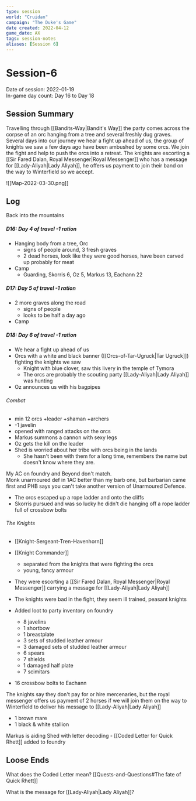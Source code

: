 ```yaml
---
type: session
world: "Cruidan"
campaign: "The Duke's Game"
date created: 2022-04-12
game_date: AX
tags: session-notes
aliases: [Session 6]
---
```

# Session-6
Date of session: 2022-01-19  
In-game day count: Day 16 to Day 18  

## Session Summary
Travelling through [[Bandits-Way|Bandit's Way]] the party comes across the corpse of an orc hanging from a tree and several freshly dug graves. Several days into our journey we hear a fight up ahead of us, the group of knights we saw a few days ago have been ambushed by some orcs. We join the fight and help to push the orcs into a retreat. The knights are escorting a [[Sir Fared Dalan, Royal Messenger|Royal Messenger]] who has a message for [[Lady-Aliyah|Lady Aliyah]], he offers us payment to join their band on the way to Winterfield so we accept.

![[Map-2022-03-30.png]]

## Log
Back into the mountains

##### D16: Day 4 of travel -1 ration
- Hanging body from a tree, Orc
	- signs of people around, 3 fresh graves
	- 2 dead horses, look like they were good horses, have been carved up probably for meat
- Camp
	- Guarding, Skorris 6, Oz 5, Markus 13, Eachann 22

##### D17: Day 5 of travel -1 ration
- 2 more graves along the road
	- signs of people
	- looks to be half a day ago
- Camp

##### D18: Day 6 of travel -1 ration
- We hear a fight up ahead of us
- Orcs with a white and black banner ([[Orcs-of-Tar-Ugruck|Tar Ugruck]]) fighting the knights we saw
	- Knight with blue clover, saw this livery in the temple of Tymora
	- The orcs are probably the scouting party [[Lady-Aliyah|Lady Aliyah]] was hunting
- Oz announces us with his bagpipes
###### Combat
- min 12 orcs +leader +shaman +archers
- -1 javelin
- opened with ranged attacks on the orcs
- Markus summons a cannon with sexy legs
- Oz gets the kill on the leader
- Shed is worried about her tribe with orcs being in the lands
	- She hasn't been with them for a long time, remembers the name but doesn't know where they are.

My AC on foundry and Beyond don't match.  
	Monk unarmoured def in 1AC better than my barb one, but barbarian came first and PHB says you can't take another version of Unarmoured Defence.

- The orcs escaped up a rope ladder and onto the cliffs
- Skorris pursued and was so lucky he didn't die hanging off a rope ladder full of crossbow bolts

###### The Knights
- [[Knight-Sergeant-Tren-Havenhorn]]
- [[Knight Commander]]
	- separated from the knights that were fighting the orcs
	- young, fancy armour
- They were escorting a [[Sir Fared Dalan, Royal Messenger|Royal Messenger]] carrying a message for [[Lady-Aliyah|Lady Aliyah]]
- The knights were bad in the fight, they seem ill trained, peasant knights
- Added loot to party inventory on foundry
	- 8 javelins
	- 1 shortbow
	- 1 breastplate
	- 3 sets of studded leather armour
	- 3 damaged sets of studded leather armour
	- 6 spears
	- 7 shields
	- 1 damaged half plate
	- 7 scimitars

- 16 crossbow bolts to Eachann

The knights say they don't pay for or hire mercenaries, but the royal messenger offers us payment of 2 horses if we will join them on the way to Winterfield to deliver his message to [[Lady-Aliyah|Lady Aliyah]]
 - 1 brown mare
 - 1 black & white stallion

Markus is aiding Shed with letter decoding
	- [[Coded Letter for Quick Rhett]] added to foundry

## Loose Ends
What does the Coded Letter mean?
[[Quests-and-Questions#The fate of Quick Rhett]]

What is the message for [[Lady-Aliyah|Lady Aliyah]]?
